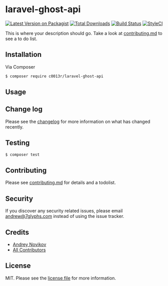 # laravel-ghost-api

[![Latest Version on Packagist][ico-version]][link-packagist]
[![Total Downloads][ico-downloads]][link-downloads]
[![Build Status][ico-travis]][link-travis]
[![StyleCI][ico-styleci]][link-styleci]

This is where your description should go. Take a look at [contributing.md](contributing.md) to see a to do list.

## Installation

Via Composer

``` bash
$ composer require c0013r/laravel-ghost-api
```

## Usage

## Change log

Please see the [changelog](changelog.md) for more information on what has changed recently.

## Testing

``` bash
$ composer test
```

## Contributing

Please see [contributing.md](contributing.md) for details and a todolist.

## Security

If you discover any security related issues, please email andrew@7glyphs.com instead of using the issue tracker.

## Credits

- [Andrey Novikov][link-author]
- [All Contributors][link-contributors]

## License

MIT. Please see the [license file](license.md) for more information.

[ico-version]: https://img.shields.io/packagist/v/c0013r/laravel-ghost-api.svg?style=flat-square
[ico-downloads]: https://img.shields.io/packagist/dt/c0013r/laravel-ghost-api.svg?style=flat-square
[ico-travis]: https://img.shields.io/travis/c0013r/laravel-ghost-api/master.svg?style=flat-square
[ico-styleci]: https://styleci.io/repos/12345678/shield

[link-packagist]: https://packagist.org/packages/c0013r/laravel-ghost-api
[link-downloads]: https://packagist.org/packages/c0013r/laravel-ghost-api
[link-travis]: https://travis-ci.org/c0013r/laravel-ghost-api
[link-styleci]: https://styleci.io/repos/12345678
[link-author]: https://github.com/c0013r
[link-contributors]: ../../contributors]